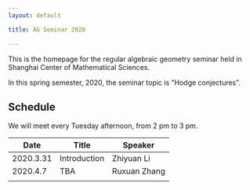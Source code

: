 ```yaml
---
layout: default

title: AG Seminar 2020

---
```




This is the homepage for the regular algebraic geometry seminar held in Shanghai Center of Mathematical Sciences. 



In this spring semester, 2020, the seminar topic is "Hodge conjectures".

## Schedule

We will meet every Tuesday afternoon, from 2 pm to 3 pm.

|Date| Title | Speaker|
|----| ---- | ----|
|2020.3.31 | Introduction | Zhiyuan Li |
|2020.4.7 | TBA | Ruxuan Zhang |
| |  |  |



